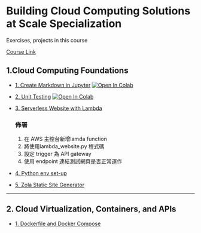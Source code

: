 # Building Cloud Computing Solutions at Scale Specialization
Exercises, projects in this course

[Course Link](https://www.coursera.org/specializations/building-cloud-computing-solutions-at-scale)

## 1.Cloud Computing Foundations

* [1. Create Markdown in Jupyter](Practice_Markdown.ipynb)
  [![Open In Colab](https://colab.research.google.com/assets/colab-badge.svg)](https://colab.research.google.com/github/wdarren/duke-cloud-computing-solutions/blob/main/01-Cloud-Computing-Foundation/Practice_Markdown.ipynb)

* [2. Unit Testing](Unit-Testing.ipynb)
  [![Open In Colab](https://colab.research.google.com/assets/colab-badge.svg)](https://colab.research.google.com/github/wdarren/duke-cloud-computing-solutions/blob/main/01-Cloud-Computing-Foundation/Unit-Testing.ipynb)

* [3. Serverless Website with Lambda](lambda_website.py)
  ### 佈署
  1. 在 AWS 主控台新增lamda function
  2. 將使用lambda_website.py 程式碼
  3. 設定 trigger 為 API gateway
  4. 使用 endpoint 連結測試網頁是否正常運作
* [4. Python env set-up](Python-Scaffold.md)
* [5. Zola Static Site Generator](zola-website.md)
---
## 2. Cloud Virtualization, Containers, and APIs
* [1. Dockerfile and Docker Compose](Dockerfile-Docker-Compose.md)
